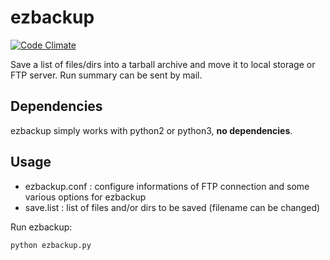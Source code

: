 ezbackup
========

[![Code Climate](https://codeclimate.com/github/tux-00/ezbackup/badges/gpa.svg)](https://codeclimate.com/github/tux-00/ezbackup)

Save a list of files/dirs into a tarball archive and move it to local storage or FTP server. Run summary can be sent by mail.

## Dependencies
ezbackup simply works with python2 or python3, **no dependencies**.

## Usage
- ezbackup.conf : configure informations of FTP connection and some various options for ezbackup
- save.list : list of files and/or dirs to be saved (filename can be changed)

Run ezbackup:
```
python ezbackup.py
```

